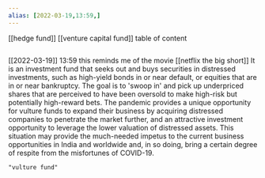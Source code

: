 ```yaml
---
alias: [2022-03-19,13:59,]
---
```

[[hedge fund]] [[venture capital fund]]
table of content
```toc
```

[[2022-03-19]] 13:59 this reminds me of the movie [[netflix the big short]]
It is an investment fund that seeks out and buys securities in distressed investments, such as high-yield bonds in or near default, or equities that are in or near bankruptcy. The goal is to 'swoop in' and pick up underpriced shares that are perceived to have been oversold to make high-risk but potentially high-reward bets.
The pandemic provides a unique opportunity for vulture funds to expand their business by acquiring distressed companies to penetrate the market further, and an attractive investment opportunity to leverage the lower valuation of distressed assets.
This situation may provide the much-needed impetus to the current business opportunities in India and worldwide and, in so doing, bring a certain degree of respite from the misfortunes of COVID-19.
```query
"vulture fund"
```